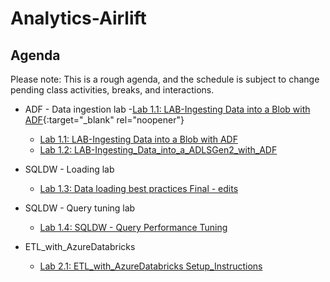 # Analytics-Airlift

## Agenda
Please note: This is a rough agenda, and the schedule is subject to change pending class activities, breaks, and interactions.

- ADF - Data ingestion lab
-[Lab 1.1: LAB-Ingesting Data into a Blob with ADF](http://stackoverflow.com){:target="_blank" rel="noopener"}

  - [Lab 1.1: LAB-Ingesting Data into a Blob with ADF](<https://github.com/nthacker/Analytics-Airlift/blob/master/Day%201/02.ADF%20-%20Data%20ingestion%20lab/LAB-Ingesting%20Data%20into%20a%20Blob%20with%20ADF_v1.2.docx>)
  - [Lab 1.2: LAB-Ingesting_Data_into_a_ADLSGen2_with_ADF](https://github.com/nthacker/Analytics-Airlift/blob/master/Day%201/02.ADF%20-%20Data%20ingestion%20lab/LAB-Ingesting_Data_into_a_ADLSGen2_with_ADF_v1.3.docx)
- SQLDW - Loading lab
  - [Lab 1.3: Data loading best practices Final - edits](https://github.com/nthacker/Analytics-Airlift/blob/master/Day%201/05.SQLDW%20-%20Loading%20lab/LAB04%20-%20Data%20loading%20best%20practices%20Final%20-%20edits.docx)
- SQLDW - Query tuning lab
  - [Lab 1.4: SQLDW - Query Performance Tuning](https://github.com/nthacker/Analytics-Airlift/blob/master/Day%201/07.SQLDW%20-%20Query%20tuning%20lab/SQLDW-%20Query%20Performance%20Tuning.docx)
- ETL_with_AzureDatabricks
  - [Lab 2.1: ETL_with_AzureDatabricks Setup_Instructions](https://github.com/nthacker/Analytics-Airlift/blob/master/Day%203/Labs/ETL_with_AzureDatabricks%E2%80%93Setup_Instructions.docx)
